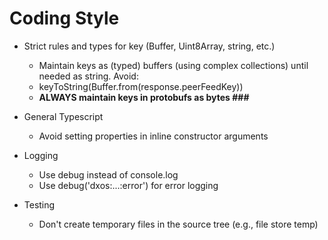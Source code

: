 # Coding Style

- Strict rules and types for key (Buffer, Uint8Array, string, etc.)
    - Maintain keys as (typed) buffers (using complex collections) until needed as string. Avoid:
    - keyToString(Buffer.from(response.peerFeedKey)) 
    - __ALWAYS maintain keys in protobufs as bytes ###__

- General Typescript
    - Avoid setting properties in inline constructor arguments

- Logging
    - Use debug instead of console.log
    - Use debug('dxos:...:error') for error logging

- Testing
    - Don't create temporary files in the source tree (e.g., file store temp)

